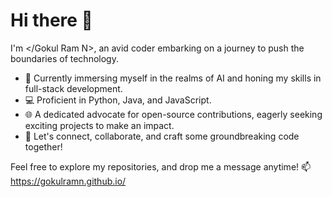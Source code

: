 # Hi there 👋


I'm </Gokul Ram N>, an avid coder embarking on a journey to push the boundaries of technology.

- 🚀 Currently immersing myself in the realms of AI and honing my skills in full-stack development.
- 💻 Proficient in Python, Java, and JavaScript.
- 🌐 A dedicated advocate for open-source contributions, eagerly seeking exciting projects to make an impact.
- 🤝 Let's connect, collaborate, and craft some groundbreaking code together!

Feel free to explore my repositories, and drop me a message anytime! 📫 
https://gokulramn.github.io/




<!--## I'm Gokul Ram N, a passionate coder on a mission to explore and innovate in the world of technology.

- 🚀 Currently diving into AI and full-stack development.
- 💻 Proficient in Python, Java, Flutter and FastAPI.
- 🌐 Open-source enthusiast, always looking for exciting projects to contribute to.
- 🤝 Let's connect, collaborate, and code together!

Feel free to explore my repositories and don't hesitate to reach out! 📫


**GokulRamN/gokulramn** is a ✨ _special_ ✨ repository because its `README.md` (this file) appears on your GitHub profile.

Here are some ideas to get you started:

- 🔭 I’m currently working on ...
- 🌱 I’m currently learning ...
- 👯 I’m looking to collaborate on ...
- 🤔 I’m looking for help with ...
- 💬 Ask me about ...
- 📫 How to reach me: ...
- 😄 Pronouns: ...
- ⚡ Fun fact: ...
-->
